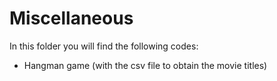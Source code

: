 # Miscellaneous
In this folder you will find the following codes:
- Hangman game (with the csv file to obtain the movie titles)
